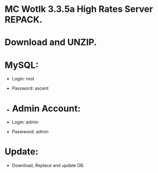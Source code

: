 # MC Wotlk 3.3.5a High Rates Server REPACK.
# Download and UNZIP.

# MySQL:
* Login: root
* Password: ascent

* # Admin Account:
* Login: admin
* Paswword: admin 

# Update:
* Download, Replace and update DB.
